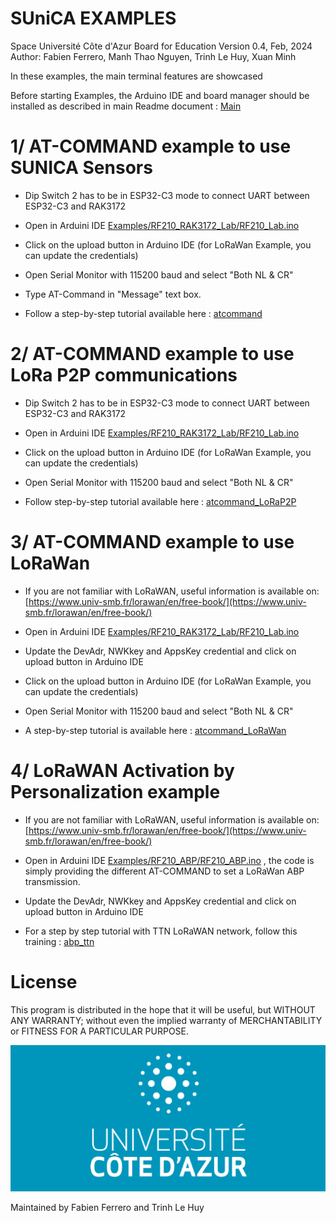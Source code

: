 # SUniCA EXAMPLES
Space Université Côte d'Azur Board for Education
Version 0.4, Feb, 2024
Author: Fabien Ferrero, Manh Thao Nguyen, Trinh Le Huy, Xuan Minh

In these examples, the main terminal features are showcased

Before starting Examples, the Arduino IDE and board manager should be installed as described in main Readme document :
[Main](main/readme.md)

# 1/ AT-COMMAND example to use SUNICA Sensors

*  Dip Switch 2 has to be in ESP32-C3 mode to connect UART between ESP32-C3 and RAK3172

*  Open in Arduini IDE [Examples/RF210_RAK3172_Lab/RF210_Lab.ino](/Examples/RF210_Lab/RF210_Lab.ino)

*  Click on the upload button in Arduino IDE (for LoRaWan Example, you can update the credentials)

* Open Serial Monitor with 115200 baud and select "Both NL & CR"

* Type AT-Command in "Message" text box.

* Follow a step-by-step tutorial available here : [atcommand](atcommand.md)

# 2/ AT-COMMAND example to use LoRa P2P communications

*  Dip Switch 2 has to be in ESP32-C3 mode to connect UART between ESP32-C3 and RAK3172

*  Open in Arduini IDE [Examples/RF210_RAK3172_Lab/RF210_Lab.ino](/Examples/RF210_Lab/RF210_Lab.ino)

*  Click on the upload button in Arduino IDE (for LoRaWan Example, you can update the credentials)

* Open Serial Monitor with 115200 baud and select "Both NL & CR"

* Follow step-by-step tutorial available here : [atcommand_LoRaP2P](atcommand_loraP2P.md)

# 3/ AT-COMMAND example to use LoRaWan

*  If you are not familiar with LoRaWAN, useful information is available on:   [https://www.univ-smb.fr/lorawan/en/free-book/](https://www.univ-smb.fr/lorawan/en/free-book/)

*  Open in Arduini IDE [Examples/RF210_RAK3172_Lab/RF210_Lab.ino](/Examples/RF210_Lab/RF210_Lab.ino)

*  Update the DevAdr, NWKkey and AppsKey credential and click on upload button in Arduino IDE

*  Click on the upload button in Arduino IDE (for LoRaWan Example, you can update the credentials)

* Open Serial Monitor with 115200 baud and select "Both NL & CR"

* A step-by-step tutorial is available here : [atcommand_LoRaWan](atcommand_LoRaWAN.md)  

# 4/ LoRaWAN Activation by Personalization example

*  If you are not familiar with LoRaWAN, useful information is available on:   [https://www.univ-smb.fr/lorawan/en/free-book/](https://www.univ-smb.fr/lorawan/en/free-book/)

*  Open in Arduini IDE [Examples/RF210_ABP/RF210_ABP.ino](/Examples/RF210_ABP/RF210_ABP.ino)  , the code is simply providing the different AT-COMMAND to set a LoRaWan ABP transmission.

*  Update the DevAdr, NWKkey and AppsKey credential and click on upload button in Arduino IDE

*  For a step by step tutorial with TTN LoRaWAN network, follow this training : [abp_ttn](abp_ttn.md)

# License

This program is distributed in the hope that it will be useful, but WITHOUT ANY WARRANTY; without even the implied warranty of MERCHANTABILITY or FITNESS FOR A PARTICULAR PURPOSE.

<img src="../Document/pic/UniCA_logo.png">

Maintained by Fabien Ferrero and Trinh Le Huy
